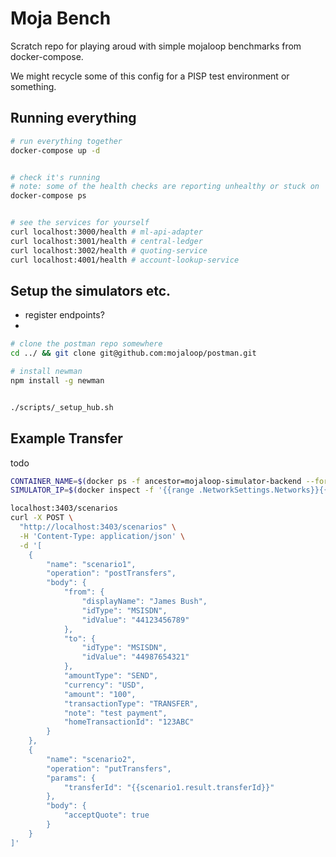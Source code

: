 # Moja Bench

Scratch repo for playing aroud with simple mojaloop benchmarks from docker-compose.

We might recycle some of this config for a PISP test environment or something.


## Running everything

```bash
# run everything together
docker-compose up -d


# check it's running 
# note: some of the health checks are reporting unhealthy or stuck on 'starting', when in fact they are ok
docker-compose ps


# see the services for yourself
curl localhost:3000/health # ml-api-adapter
curl localhost:3001/health # central-ledger
curl localhost:3002/health # quoting-service
curl localhost:4001/health # account-lookup-service

```

## Setup the simulators etc.

- register endpoints?
- 


```bash
# clone the postman repo somewhere
cd ../ && git clone git@github.com:mojaloop/postman.git

# install newman
npm install -g newman


./scripts/_setup_hub.sh
```


## Example Transfer

todo

```bash
CONTAINER_NAME=$(docker ps -f ancestor=mojaloop-simulator-backend --format '{{.Names}}')
SIMULATOR_IP=$(docker inspect -f '{{range .NetworkSettings.Networks}}{{.IPAddress}}{{end}}' "$CONTAINER_NAME")

localhost:3403/scenarios
curl -X POST \
  "http://localhost:3403/scenarios" \
  -H 'Content-Type: application/json' \
  -d '[
    {
        "name": "scenario1",
        "operation": "postTransfers",
        "body": {
            "from": {
                "displayName": "James Bush",
                "idType": "MSISDN",
                "idValue": "44123456789"
            },
            "to": {
                "idType": "MSISDN",
                "idValue": "44987654321"
            },
            "amountType": "SEND",
            "currency": "USD",
            "amount": "100",
            "transactionType": "TRANSFER",
            "note": "test payment",
            "homeTransactionId": "123ABC"
        }
    },
    {
        "name": "scenario2",
        "operation": "putTransfers",
        "params": {
            "transferId": "{{scenario1.result.transferId}}"
        },
        "body": {
            "acceptQuote": true
        }
    }
]'
```